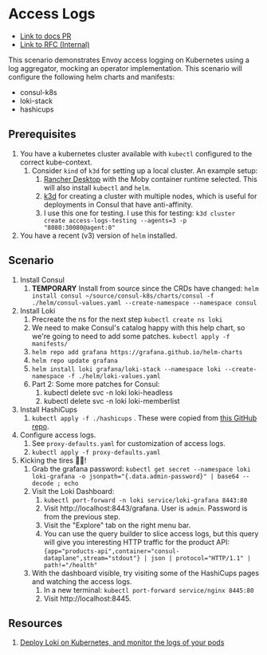 # Access Logs

* [Link to docs PR](https://github.com/hashicorp/consul/pull/15948)
* [Link to RFC (Internal)](https://go.hashi.co/rfc/csl-241)

This scenario demonstrates Envoy access logging on Kubernetes using a log aggregator, mocking an operator implementation.
This scenario will configure the following helm charts and manifests:
* consul-k8s
* loki-stack
* hashicups

## Prerequisites 

1. You have a kubernetes cluster available with `kubectl` configured to the correct kube-context.
    1. Consider `kind` of `k3d` for setting up a local cluster. An example setup:
        1. [Rancher Desktop](https://rancherdesktop.io/) with the Moby container runtime selected. This will also install `kubectl` and `helm`. 
        1. [k3d](https://k3d.io/) for creating a cluster with multiple nodes, which is useful for deployments in Consul that have anti-affinity. 
        1. I use this one for testing. I use this for testing: `k3d cluster create access-logs-testing --agents=3 -p "8080:30080@agent:0"`
1. You have a recent (v3) version of `helm` installed.

## Scenario
1. Install Consul
    <!-- 1. Install the gateway CRDS `kubectl apply --kustomize "github.com/hashicorp/consul-api-gateway/config/crd?ref=v0.5.0"` -->
    1. **TEMPORARY** Install from source since the CRDs have changed: `helm install consul ~/source/consul-k8s/charts/consul -f ./helm/consul-values.yaml --create-namespace --namespace consul`
    <!-- 1. `helm repo add hashicorp https://helm.releases.hashicorp.com `
    1. `helm repo update hashicorp`
    1. `helm install consul hashicorp/consul --namespace consul --create-namespace -f ./helm/consul-values.yaml` -->
1. Install Loki
    1. Precreate the ns for the next step `kubectl create ns loki`
    1. We need to make Consul's catalog happy with this help chart, so we're going to need to add some patches. `kubectl apply -f manifests/`
    1. `helm repo add grafana https://grafana.github.io/helm-charts`
    1. `helm repo update grafana`
    1. `helm install loki grafana/loki-stack --namespace loki --create-namespace -f ./helm/loki-values.yaml`
    1. Part 2: Some more patches for Consul:
        1. kubectl delete svc -n loki loki-headless
        1. kubectl delete svc -n loki loki-memberlist
1. Install HashiCups
    1. `kubectl apply -f ./hashicups` . These were copied from [this GitHub repo](https://github.com/hashicorp-demoapp/hashicups-setups/tree/main/local-k8s-consul-deployment/k8s).
1. Configure access logs.
    1. See `proxy-defaults.yaml` for customization of access logs.
    1. `kubectl apply -f proxy-defaults.yaml`
1. Kicking the tires 🦵🛞!
    1. Grab the grafana password: `kubectl get secret --namespace loki loki-grafana -o jsonpath="{.data.admin-password}" | base64 --decode ; echo`
    1. Visit the Loki Dashboard:
        1. `kubectl port-forward -n loki service/loki-grafana 8443:80`
        1. Visit http://localhost:8443/grafana. User is `admin`. Password is from the previous step.
        1. Visit the "Explore" tab on the right menu bar.
        1. You can use the query builder to slice access logs, but this query will give you interesting HTTP traffic for the product API: `{app="products-api",container="consul-dataplane",stream="stdout"} | json | protocol="HTTP/1.1" | path!="/health"`
    1. With the dashboard visible, try visiting some of the HashiCups pages and watching the access logs.
        1. In a new terminal: `kubectl port-forward service/nginx 8445:80`
        1. Visit http://localhost:8445. 
<!-- 1. Install Wordpress
    1. `helm repo add bitnami https://charts.bitnami.com/bitnami`
    1. `helm repo update bitnami`
    1. `helm install wordpress bitnami/wordpress --namespace wordpress --create-namespace -f ./helm/wordpress-values.yaml` -->

## Resources
1. [Deploy Loki on Kubernetes, and monitor the logs of your pods](https://cylab.be/blog/197/deploy-loki-on-kubernetes-and-monitor-the-logs-of-your-pods)
<!-- 1. [Wordpress packaged by Bitnami](https://github.com/bitnami/charts/tree/main/bitnami/wordpress/#installing-the-chart)
1. [Control Access into the Service Mesh with Consul API Gateway](https://developer.hashicorp.com/consul/tutorials/kubernetes/kubernetes-api-gateway) -->
